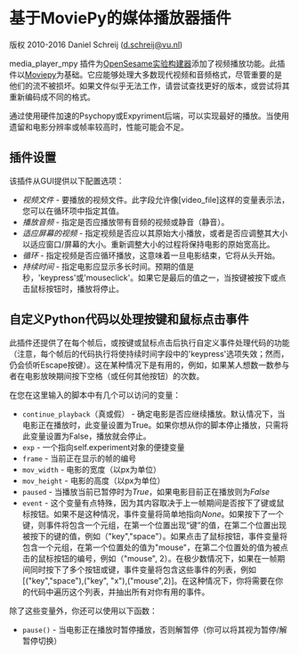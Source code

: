 # 基于MoviePy的媒体播放器插件

版权 2010-2016 Daniel Schreij (<d.schreij@vu.nl>)

media_player_mpy 插件为[OpenSesame实验构建器][opensesame]添加了视频播放功能。此插件以[Moviepy][mpy_home]为基础。它应能够处理大多数现代视频和音频格式，尽管重要的是他们的流不被损坏。如果文件似乎无法工作，请尝试查找更好的版本，或尝试将其重新编码成不同的格式。

通过使用硬件加速的Psychopy或Expyriment后端，可以实现最好的播放。当使用遗留和电影分辨率或帧率较高时，性能可能会不足。

## 插件设置
该插件从GUI提供以下配置选项：

- *视频文件* - 要播放的视频文件。此字段允许像[video_file]这样的变量表示法，您可以在循环项中指定其值。
- *播放音频* - 指定是否应播放带有音频的视频或静音（静音）。
- *适应屏幕的视频* - 指定视频是否应以其原始大小播放，或者是否应调整其大小以适应窗口/屏幕的大小。重新调整大小的过程将保持电影的原始宽高比。
- *循环* - 指定视频是否应循环播放，这意味着一旦电影结束，它将从头开始。
- *持续时间* - 指定电影应显示多长时间。预期的值是秒，'keypress'或'mouseclick'。如果它是最后的值之一，当按键被按下或点击鼠标按钮时，播放将停止。

## 自定义Python代码以处理按键和鼠标点击事件
此插件还提供了在每个帧后，或按键或鼠标点击后执行自定义事件处理代码的功能（注意，每个帧后的代码执行将使持续时间字段中的'keypress'选项失效；然而，仍会侦听Escape按键）。这在某种情况下是有用的，例如，如果某人想数一数参与者在电影放映期间按下空格（或任何其他按钮）的次数。

在您在这里输入的脚本中有几个可以访问的变量：

- `continue_playback`（真或假） - 确定电影是否应继续播放。默认情况下，当电影正在播放时，此变量设置为True。如果你想从你的脚本停止播放，只需将此变量设置为False，播放就会停止。
- `exp` - 一个指向self.experiment对象的便捷变量
- `frame` - 当前正在显示的帧的编号
- `mov_width` - 电影的宽度（以px为单位）
- `mov_height` - 电影的高度（以px为单位）
- `paused` - 当播放当前已暂停时为*True*，如果电影目前正在播放则为*False*
- `event` - 这个变量有点特殊，因为其内容取决于上一帧期间是否按下了键或鼠标按钮。如果不是这种情况，事件变量将简单地指向*None*。如果按下了一个键，则事件将包含一个元组，在第一个位置出现“键”的值，在第二个位置出现被按下的键的值，例如（"key","space"）。如果点击了鼠标按钮，事件变量将包含一个元组，在第一个位置处的值为"mouse"，在第二个位置处的值为被点击的鼠标按钮的编号，例如（"mouse", 2）。在极少数情况下，如果在一帧期间同时按下了多个按钮或键，事件变量将包含这些事件的列表，例如[("key","space"),("key", "x"),("mouse",2)]。在这种情况下，你将需要在你的代码中遍历这个列表，并抽出所有对你有用的事件。

除了这些变量外，你还可以使用以下函数：

- `pause()` - 当电影正在播放时暂停播放，否则解暂停（你可以将其视为暂停/解暂停切换）

[opensesame]: http://www.cogsci.nl/opensesame
[mpy_home]: http://zulko.github.io/moviepy/